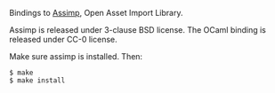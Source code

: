 Bindings to [Assimp](http://assimp.sourceforge.net), Open Asset Import Library.

Assimp is released under 3-clause BSD license.
The OCaml binding is released under CC-0 license.

Make sure assimp is installed. Then:

```shell
$ make
$ make install
```
